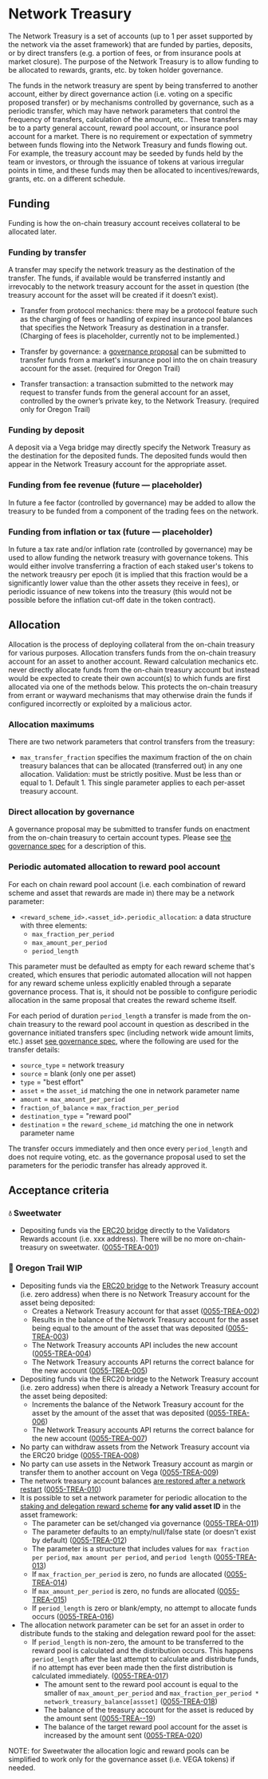 # Network Treasury
The Network Treasury is a set of accounts (up to 1 per asset supported by the network via the asset framework) that are funded by parties, deposits, or by direct transfers (e.g. a portion of fees, or from insurance pools at market closure). 
The purpose of the Network Treasury is to allow funding to be allocated to rewards, grants, etc. by token holder governance.

The funds in the network treasury are spent by being transferred to another account, either by direct governance action (i.e. voting on a specific proposed transfer) or by mechanisms controlled by governance, such as a periodic transfer, which may have network parameters that control the frequency of transfers, calculation of the amount, etc.. 
These transfers may be to a party general account, reward pool account, or insurance pool account for a market.
There is no requirement or expectation of symmetry between funds flowing into the Network Treasury and funds flowing out.
For example, the treasury account may be seeded by funds held by the team or investors, or through the issuance of tokens at various irregular points in time, and these funds may then be allocated to incentives/rewards, grants, etc. on a different schedule.

## Funding

Funding is how the on-chain treasury account receives collateral to be allocated later.

### Funding by transfer

A transfer may specify the network treasury as the destination of the transfer. 
The funds, if available would be transferred instantly and irrevocably to the network treasury account for the asset in question (the treasury account for the asset will be created if it doesn’t exist).

- Transfer from protocol mechanics: there may be a protocol feature such as the charging of fees or handling of expired insurance pool balances that specifies the Network Treasury as destination in a transfer. (Charging of fees is placeholder, currently not to be implemented.)

- Transfer by governance: a [governance proposal](./0028-GOVE-governance.md) can be submitted to transfer funds from a market's insurance pool into the on chain treasury account for the asset. (required for Oregon Trail)

- Transfer transaction: a transaction submitted to the network may request to transfer funds from the general account for an asset, controlled by the owner’s private key, to the Network Treasury. (required only for Oregon Trail)


### Funding by deposit

A deposit via a Vega bridge may directly specify the Network Treasury as the destination for the deposited funds. The deposited funds would then appear in the Network Treasury account for the appropriate asset. 

### Funding from fee revenue (future — placeholder)

In future a fee factor (controlled by governance) may be added to allow the treasury to be funded from a component of the trading fees on the network.


### Funding from inflation or tax (future — placeholder)

In future a tax rate and/or inflation rate (controlled by governance) may be used to allow funding the network treasury with governance tokens. This would either involve transferring a fraction of each staked user's tokens to the network treausry per epoch (it is implied that this fraction would be a significantly lower value than the other assets they receive in fees), or periodic issuance of new tokens into the treasury (this would not be possible before the inflation cut-off date in the token contract).


## Allocation 

Allocation is the process of deploying collateral from the on-chain treasury for various purposes. 
Allocation transfers funds from the on-chain treasury account for an asset to another account. 
Reward calculation mechanics etc. never directly allocate funds from the on-chain treasury account but instead would be expected to create their own account(s) to which funds are first allocated via one of the methods below. This protects the on-chain treasury from errant or wayward mechanisms that may otherwise drain the funds if configured incorrectly or exploited by a malicious actor.

### Allocation maximums

There are two network parameters that control transfers from the treasury:

- `max_transfer_fraction` specifies the maximum fraction of the on chain treasury balances that can be allocated (transferred out) in any one allocation. Validation: must be strictly positive. Must be less than or equal to 1. Default 1. This single parameter applies to each per-asset treasury account.

### Direct allocation by governance

A governance proposal may be submitted to transfer funds on enactment from the on-chain treasury to certain account types. Please see [the governance spec](./0028-GOVE-governance.md) for a description of this.


### Periodic automated allocation to reward pool account

For each on chain reward pool account (i.e. each combination of reward scheme and asset that rewards are made in) there may be a network parameter:

- `<reward_scheme_id>.<asset_id>.periodic_allocation`: a data structure with three elements:
	- `max_fraction_per_period`
	- `max_amount_per_period`
	- `period_length`

This parameter must be defaulted as empty for each reward scheme that's created, which ensures that periodic automated allocation will not happen for any reward scheme unless explicitly enabled through a separate governance process. That is, it should not be possible to configure periodic allocation in the same proposal that creates the reward scheme itself.

For each period of duration `period_length` a transfer is made from the on-chain treasury to the reward pool account in question as described in the governance initiated transfers spec (including network wide amount limits, etc.) asset [see governance spec](./0028-GOVE-governance.md), where the following are used for the transfer details:
- `source_type` =  network treasury
- `source` = blank (only one per asset)
- `type` =  "best effort"
- `asset` = the `asset_id` matching the one in network parameter name
- `amount` = `max_amount_per_period`
- `fraction_of_balance` = `max_fraction_per_period`
- `destination_type` = "reward pool"
- `destination` = the `reward_scheme_id` matching the one in network parameter name

The transfer occurs immediately and then once every `period_length` and does not require voting, etc. as the governance proposal used to set the parameters for the periodic transfer has already approved it.


## Acceptance criteria


### 💧 Sweetwater

- Depositing funds via the [ERC20 bridge](./0031-ETHB-ethereum_bridge_spec.md) directly to the Validators Rewards account (i.e. xxx address). There will be no more  on-chain-treasury on sweetwater. (<a name="0055-TREA-001" href="#0055-TREA-001">0055-TREA-001</a>)

### 🤠 Oregon Trail WIP

- Depositing funds via the [ERC20 bridge](./0031-ETHB-ethereum_bridge_spec.md) to the Network Treasury account (i.e. zero address) when there is no Network Treasury account for the asset being deposited:
	- Creates a Network Treasury account for that asset  (<a name="0055-TREA-002" href="#0055-TREA-002">0055-TREA-002</a>)
	- Results in the balance of the Network Treasury account for the asset being equal to the amount of the asset that was deposited (<a name="0055-TREA-003" href="#0055-TREA-003">0055-TREA-003</a>)
	- The Network Treasury accounts API includes the new account  (<a name="0055-TREA-004" href="#0055-TREA-004">0055-TREA-004</a>)
	- The Network Treasury accounts API returns the correct balance for the new account (<a name="0055-TREA-005" href="#0055-TREA-005">0055-TREA-005</a>)
- Depositing funds via the ERC20 bridge to the Network Treasury account (i.e. zero address) when there is already a Network Treasury account for the asset being deposited:
	- Increments the balance of the Network Treasury account for the asset by the amount of the asset that was deposited (<a name="0055-TREA-006" href="#0055-TREA-006">0055-TREA-006</a>)
	- The Network Treasury accounts API returns the correct balance for the new account (<a name="0055-TREA-007" href="#0055-TREA-007">0055-TREA-007</a>)
- No party can withdraw assets from the Network Treasury account via the ERC20 bridge (<a name="0055-TREA-008" href="#0055-TREA-008">0055-TREA-008</a>)
- No party can use assets in the Network Treasury account as margin or transfer them to another account on Vega (<a name="0055-TREA-009" href="#0055-TREA-009">0055-TREA-009</a>)
- The network treasury account balances [are restored after a network restart](../non-protocol-specs/0005-limited-network-life.md)  (<a name="0055-TREA-010" href="#0055-TREA-010">0055-TREA-010</a>)
- It is possible to set a network parameter for periodic allocation to the [staking and delegation reward scheme](./0057-REWF-reward_functions.md) **for any valid asset ID** in the asset framework:
	- The parameter can be set/changed via governance (<a name="0055-TREA-011" href="#0055-TREA-011">0055-TREA-011</a>)
	- The parameter defaults to an empty/null/false state (or doesn't exist by default) (<a name="0055-TREA-012" href="#0055-TREA-012">0055-TREA-012</a>)
	- The parameter is a structure that includes values for `max fraction per period`, `max amount per period`, and `period length` (<a name="0055-TREA-013" href="#0055-TREA-013">0055-TREA-013</a>)
	- If `max_fraction_per_period` is zero, no funds are allocated  (<a name="0055-TREA-014" href="#0055-TREA-014">0055-TREA-014</a>)
	- If `max_amount_per_period` is zero, no funds are allocated  (<a name="0055-TREA-015" href="#0055-TREA-015">0055-TREA-015</a>)
	- If `period_length` is zero or blank/empty, no attempt to allocate funds occurs (<a name="0055-TREA-016" href="#0055-TREA-016">0055-TREA-016</a>)
- The allocation network parameter can be set for an asset in order to distribute funds to the staking and delegation reward pool for the asset:
  - If `period_length` is non-zero, the amount to be transferred to the reward pool is calculated and the distribution occurs. This happens `period_length` after the last attempt to calculate and distribute funds, if no attempt has ever been made then the first distribution is calculated immediately. (<a name="0055-TREA-017" href="#0055-TREA-017">0055-TREA-017</a>)
	- The amount sent to the reward pool account is equal to the smaller of `max_amount_per_period` and `max_fraction_per_period * network_treasury_balance[assset]` (<a name="0055-TREA-018" href="#0055-TREA-018">0055-TREA-018</a>)
	- The balance of the treasury account for the asset is reduced by the amount sent (<a name="0055-TREA-019" href="#0055-TREA-019">0055-TREA--19</a>)
	- The balance of the target reward pool account for the asset is increased by the amount sent (<a name="0055-TREA-020" href="#0055-TREA-020">0055-TREA-020</a>)

NOTE: for Sweetwater the allocation logic and reward pools can be simplified to work only for the governance asset (i.e. VEGA tokens) if needed.





